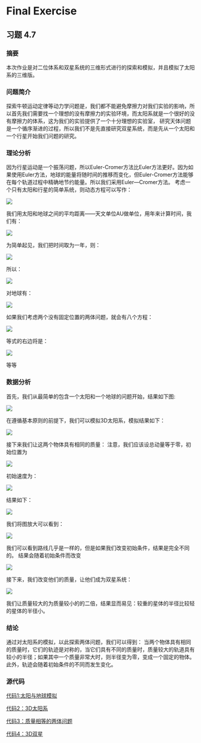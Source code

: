 # Final Exercise
## 习题 4.7
### 摘要
本次作业是对二位体系和双星系统的三维形式进行的探索和模拟，并且模拟了太阳系的三维版。
### 问题简介
探索牛顿运动定律等动力学问题是，我们都不能避免摩擦力对我们实验的影响，所以首先我们需要找一个理想的没有摩擦力的实验环境，而太阳系就是一个很好的没有摩擦力的体系，这为我们的实验提供了一个十分理想的实验室，
研究天体问题是一个循序渐进的过程，所以我们不是先直接研究双星系统，而是先从一个太阳和一个行星开始我们问题的研究。
### 理论分析
因为行星运动是一个振荡问题，所以Euler-Cromer方法比Euler方法更好。因为如果使用Euler方法，地球的能量将随时间的推移而变化，但Euler-Cromer方法能够在每个轨道过程中精确地节约能量。所以我们采用Euler—Cromer方法。
考虑一个只有太阳和行星的简单系统，则动态方程可以写作：


![](https://github.com/maxiaobao233/compuational_physics_N2015301020106/blob/master/f1.png)


我们用太阳和地球之间的平均距离——天文单位AU做单位，用年来计算时间，我们有：


![](https://github.com/maxiaobao233/compuational_physics_N2015301020106/blob/master/f2.png)


为简单起见，我们把时间取为一年，则：


![](https://github.com/maxiaobao233/compuational_physics_N2015301020106/blob/master/f3.png)


所以：


![](https://github.com/maxiaobao233/compuational_physics_N2015301020106/blob/master/f4.png)


对地球有：

![](https://github.com/maxiaobao233/compuational_physics_N2015301020106/blob/master/f5.png)


如果我们考虑两个没有固定位置的两体问题，就会有八个方程：

![](https://github.com/maxiaobao233/compuational_physics_N2015301020106/blob/master/f6.png)


等式的右边将是：


![](https://github.com/maxiaobao233/compuational_physics_N2015301020106/blob/master/f7.png)



等等
### 数据分析
首先，我们从最简单的包含一个太阳和一个地球的问题开始，结果如下图:


![](https://github.com/maxiaobao233/compuational_physics_N2015301020106/blob/master/f8.png)


在遵循基本原则的前提下，我们可以模拟3D太阳系，模拟结果如下：


![](https://github.com/maxiaobao233/compuational_physics_N2015301020106/blob/master/solar%5B1%5D.gif)


接下来我们让这两个物体具有相同的质量：
注意，我们应该设总动量等于零，初始位置为


![](https://github.com/maxiaobao233/compuational_physics_N2015301020106/blob/master/f11.png)


初始速度为：


![](https://github.com/maxiaobao233/compuational_physics_N2015301020106/blob/master/f12.png)


结果如下：


![](https://github.com/maxiaobao233/compuational_physics_N2015301020106/blob/master/f9.png)


我们将图放大可以看到：


![](https://github.com/maxiaobao233/compuational_physics_N2015301020106/blob/master/f10.png)


我们可以看到路线几乎是一样的，但是如果我们改变初始条件，结果是完全不同的。 结果会随着初始条件而改变


![](https://github.com/maxiaobao233/compuational_physics_N2015301020106/blob/master/twobody%5B1%5D.gif)


接下来，我们改变他们的质量，让他们成为双星系统：



![](https://github.com/maxiaobao233/compuational_physics_N2015301020106/blob/master/output%5B1%5D.gif)



我们让质量较大的为质量较小的的二倍，结果显而易见：较重的星体的半径比较轻的星体的半径小。
### 结论
通过对太阳系的模拟，以此探索两体问题，我们可以得到：
当两个物体具有相同的质量时，它们的轨迹是对称的，当它们具有不同的质量时，质量较大的轨道具有较小的半径；如果其中一个质量非常大时，则半径变为零，变成一个固定的物体。此外，轨迹会随着初始条件的不同而发生变化。
### 源代码
[代码1:太阳与地球模拟]()

[代码2：3D太阳系]()

[代码3：质量相等的两体问题]()

[代码4：3D双星]()


